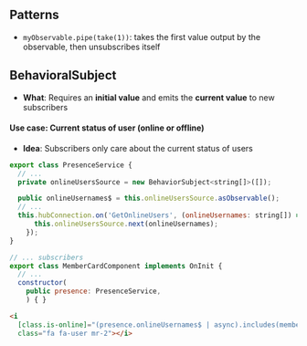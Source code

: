 ## Patterns
* `myObservable.pipe(take(1))`: takes the first value output by the observable, then unsubscribes itself

## BehavioralSubject
- __What__: Requires an __initial value__ and emits the __current value__ to new subscribers

#### Use case: Current status of user (online or offline)
* __Idea__: Subscribers only care about the current status of users

```js
export class PresenceService {
  // ...
  private onlineUsersSource = new BehaviorSubject<string[]>([]);

  public onlineUsernames$ = this.onlineUsersSource.asObservable();
  // ...
  this.hubConnection.on('GetOnlineUsers', (onlineUsernames: string[]) => {
      this.onlineUsersSource.next(onlineUsernames);
    });
}
```

```js
// ... subscribers
export class MemberCardComponent implements OnInit {
  // ...  
  constructor(
    public presence: PresenceService,
    ) { }
```

```html
<i 
  [class.is-online]="(presence.onlineUsernames$ | async).includes(member.username)"
  class="fa fa-user mr-2"></i>
```
